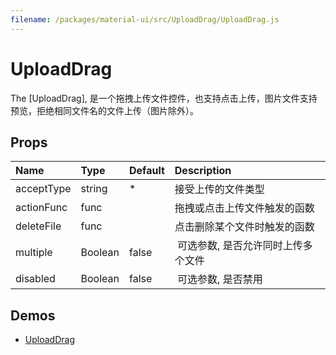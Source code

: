 ```yaml
---
filename: /packages/material-ui/src/UploadDrag/UploadDrag.js
---
```


<!--- This documentation is automatically generated, do not try to edit it. -->

# UploadDrag

The [UploadDrag], 是一个拖拽上传文件控件，也支持点击上传，图片文件支持预览，拒绝相同文件名的文件上传（图片除外）。


## Props

| Name | Type | Default | Description |
|:-----|:-----|:--------|:------------|
| <span class="prop-name">acceptType</span> | <span class="prop-type">string</span> | <span class="prop-default">*</span> | 接受上传的文件类型 |
| <span class="prop-name">actionFunc</span> | <span class="prop-type">func</span> | <span class="prop-default"></span> |  拖拽或点击上传文件触发的函数 |
| <span class="prop-name">deleteFile</span> | <span class="prop-type">func</span> | <span class="prop-default"></span> |  点击删除某个文件时触发的函数 |
| <span class="prop-name">multiple</span> | <span class="prop-type">Boolean</span> | <span class="prop-default">false</span> |  可选参数, 是否允许同时上传多个文件 |
| <span class="prop-name">disabled</span> | <span class="prop-type">Boolean</span> | <span class="prop-default">false</span> |  可选参数, 是否禁用 |

## Demos

- [UploadDrag](/demos/upload)
